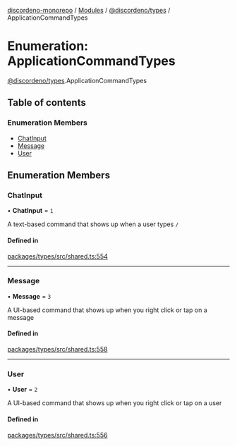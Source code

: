 [discordeno-monorepo](../README.md) / [Modules](../modules.md) / [@discordeno/types](../modules/discordeno_types.md) / ApplicationCommandTypes

# Enumeration: ApplicationCommandTypes

[@discordeno/types](../modules/discordeno_types.md).ApplicationCommandTypes

## Table of contents

### Enumeration Members

- [ChatInput](discordeno_types.ApplicationCommandTypes.md#chatinput)
- [Message](discordeno_types.ApplicationCommandTypes.md#message)
- [User](discordeno_types.ApplicationCommandTypes.md#user)

## Enumeration Members

### ChatInput

• **ChatInput** = `1`

A text-based command that shows up when a user types `/`

#### Defined in

[packages/types/src/shared.ts:554](https://github.com/deepsarda/discordeno/blob/c6dc30bb/packages/types/src/shared.ts#L554)

---

### Message

• **Message** = `3`

A UI-based command that shows up when you right click or tap on a message

#### Defined in

[packages/types/src/shared.ts:558](https://github.com/deepsarda/discordeno/blob/c6dc30bb/packages/types/src/shared.ts#L558)

---

### User

• **User** = `2`

A UI-based command that shows up when you right click or tap on a user

#### Defined in

[packages/types/src/shared.ts:556](https://github.com/deepsarda/discordeno/blob/c6dc30bb/packages/types/src/shared.ts#L556)
